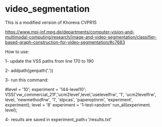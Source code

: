 # video_segmentation
This is a modified version of Khoreva CVPR15

https://www.mpi-inf.mpg.de/departments/computer-vision-and-multimodal-computing/research/image-and-video-segmentation/classifier-based-graph-construction-for-video-segmentation/#c7683


How to use:


1- update the VSS paths from line 170 to 190

2- addpath(genpath('.'))

3- run this command:

#level = '10'; experiment = '144-level10'; VSS('vw_commercial_21f','ucm2level',level,'uselevelfrw', '1', 'ucm2levelfrw', level, 'newmethodfrw', '1', 'stpcas', 'paperoptnrm', 'experiment', experiment);
level = '8'
experiment = '1-test-random'
run_all(experiment. level);

4- results are saved in experiment_path+'/results.txt'
